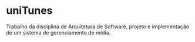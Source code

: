 # uniTunes
Trabalho da disciplina de Arquitetura de Software, projeto e implementação de um sistema de gerenciamento de mídia.
